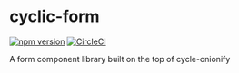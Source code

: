 # cyclic-form

[![npm version](https://badge.fury.io/js/cyclic-form.svg)](https://badge.fury.io/js/cyclic-form) [![CircleCI](https://circleci.com/gh/herp-inc/cyclic-form.svg?style=shield)](https://circleci.com/gh/herp-inc/cyclic-form)

A form component library built on the top of cycle-onionify
